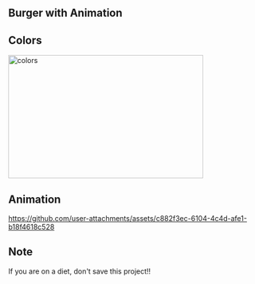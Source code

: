 ## Burger with Animation

## Colors

<img width="391" height="247" alt="colors" src="https://github.com/user-attachments/assets/ce9ecbf9-b553-4f3c-a090-632a9d9aaf56" />

## Animation
https://github.com/user-attachments/assets/c882f3ec-6104-4c4d-afe1-b18f4618c528

## Note
If you are on a diet, don't save this project!!
